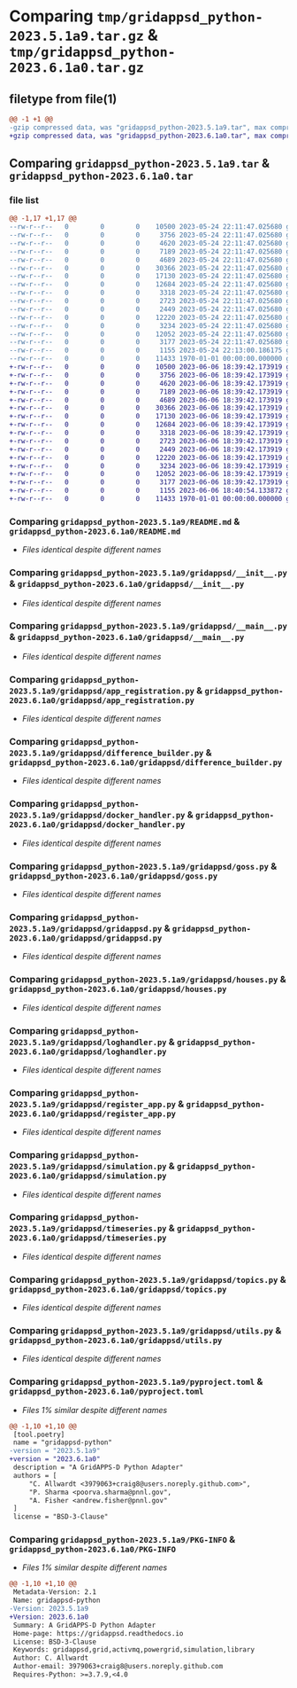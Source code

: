 # Comparing `tmp/gridappsd_python-2023.5.1a9.tar.gz` & `tmp/gridappsd_python-2023.6.1a0.tar.gz`

## filetype from file(1)

```diff
@@ -1 +1 @@
-gzip compressed data, was "gridappsd_python-2023.5.1a9.tar", max compression
+gzip compressed data, was "gridappsd_python-2023.6.1a0.tar", max compression
```

## Comparing `gridappsd_python-2023.5.1a9.tar` & `gridappsd_python-2023.6.1a0.tar`

### file list

```diff
@@ -1,17 +1,17 @@
--rw-r--r--   0        0        0    10500 2023-05-24 22:11:47.025680 gridappsd_python-2023.5.1a9/README.md
--rw-r--r--   0        0        0     3756 2023-05-24 22:11:47.025680 gridappsd_python-2023.5.1a9/gridappsd/__init__.py
--rw-r--r--   0        0        0     4620 2023-05-24 22:11:47.025680 gridappsd_python-2023.5.1a9/gridappsd/__main__.py
--rw-r--r--   0        0        0     7189 2023-05-24 22:11:47.025680 gridappsd_python-2023.5.1a9/gridappsd/app_registration.py
--rw-r--r--   0        0        0     4689 2023-05-24 22:11:47.025680 gridappsd_python-2023.5.1a9/gridappsd/difference_builder.py
--rw-r--r--   0        0        0    30366 2023-05-24 22:11:47.025680 gridappsd_python-2023.5.1a9/gridappsd/docker_handler.py
--rw-r--r--   0        0        0    17130 2023-05-24 22:11:47.025680 gridappsd_python-2023.5.1a9/gridappsd/goss.py
--rw-r--r--   0        0        0    12684 2023-05-24 22:11:47.025680 gridappsd_python-2023.5.1a9/gridappsd/gridappsd.py
--rw-r--r--   0        0        0     3318 2023-05-24 22:11:47.025680 gridappsd_python-2023.5.1a9/gridappsd/houses.py
--rw-r--r--   0        0        0     2723 2023-05-24 22:11:47.025680 gridappsd_python-2023.5.1a9/gridappsd/loghandler.py
--rw-r--r--   0        0        0     2449 2023-05-24 22:11:47.025680 gridappsd_python-2023.5.1a9/gridappsd/register_app.py
--rw-r--r--   0        0        0    12220 2023-05-24 22:11:47.025680 gridappsd_python-2023.5.1a9/gridappsd/simulation.py
--rw-r--r--   0        0        0     3234 2023-05-24 22:11:47.025680 gridappsd_python-2023.5.1a9/gridappsd/timeseries.py
--rw-r--r--   0        0        0    12052 2023-05-24 22:11:47.025680 gridappsd_python-2023.5.1a9/gridappsd/topics.py
--rw-r--r--   0        0        0     3177 2023-05-24 22:11:47.025680 gridappsd_python-2023.5.1a9/gridappsd/utils.py
--rw-r--r--   0        0        0     1155 2023-05-24 22:13:00.186175 gridappsd_python-2023.5.1a9/pyproject.toml
--rw-r--r--   0        0        0    11433 1970-01-01 00:00:00.000000 gridappsd_python-2023.5.1a9/PKG-INFO
+-rw-r--r--   0        0        0    10500 2023-06-06 18:39:42.173919 gridappsd_python-2023.6.1a0/README.md
+-rw-r--r--   0        0        0     3756 2023-06-06 18:39:42.173919 gridappsd_python-2023.6.1a0/gridappsd/__init__.py
+-rw-r--r--   0        0        0     4620 2023-06-06 18:39:42.173919 gridappsd_python-2023.6.1a0/gridappsd/__main__.py
+-rw-r--r--   0        0        0     7189 2023-06-06 18:39:42.173919 gridappsd_python-2023.6.1a0/gridappsd/app_registration.py
+-rw-r--r--   0        0        0     4689 2023-06-06 18:39:42.173919 gridappsd_python-2023.6.1a0/gridappsd/difference_builder.py
+-rw-r--r--   0        0        0    30366 2023-06-06 18:39:42.173919 gridappsd_python-2023.6.1a0/gridappsd/docker_handler.py
+-rw-r--r--   0        0        0    17130 2023-06-06 18:39:42.173919 gridappsd_python-2023.6.1a0/gridappsd/goss.py
+-rw-r--r--   0        0        0    12684 2023-06-06 18:39:42.173919 gridappsd_python-2023.6.1a0/gridappsd/gridappsd.py
+-rw-r--r--   0        0        0     3318 2023-06-06 18:39:42.173919 gridappsd_python-2023.6.1a0/gridappsd/houses.py
+-rw-r--r--   0        0        0     2723 2023-06-06 18:39:42.173919 gridappsd_python-2023.6.1a0/gridappsd/loghandler.py
+-rw-r--r--   0        0        0     2449 2023-06-06 18:39:42.173919 gridappsd_python-2023.6.1a0/gridappsd/register_app.py
+-rw-r--r--   0        0        0    12220 2023-06-06 18:39:42.173919 gridappsd_python-2023.6.1a0/gridappsd/simulation.py
+-rw-r--r--   0        0        0     3234 2023-06-06 18:39:42.173919 gridappsd_python-2023.6.1a0/gridappsd/timeseries.py
+-rw-r--r--   0        0        0    12052 2023-06-06 18:39:42.173919 gridappsd_python-2023.6.1a0/gridappsd/topics.py
+-rw-r--r--   0        0        0     3177 2023-06-06 18:39:42.173919 gridappsd_python-2023.6.1a0/gridappsd/utils.py
+-rw-r--r--   0        0        0     1155 2023-06-06 18:40:54.133872 gridappsd_python-2023.6.1a0/pyproject.toml
+-rw-r--r--   0        0        0    11433 1970-01-01 00:00:00.000000 gridappsd_python-2023.6.1a0/PKG-INFO
```

### Comparing `gridappsd_python-2023.5.1a9/README.md` & `gridappsd_python-2023.6.1a0/README.md`

 * *Files identical despite different names*

### Comparing `gridappsd_python-2023.5.1a9/gridappsd/__init__.py` & `gridappsd_python-2023.6.1a0/gridappsd/__init__.py`

 * *Files identical despite different names*

### Comparing `gridappsd_python-2023.5.1a9/gridappsd/__main__.py` & `gridappsd_python-2023.6.1a0/gridappsd/__main__.py`

 * *Files identical despite different names*

### Comparing `gridappsd_python-2023.5.1a9/gridappsd/app_registration.py` & `gridappsd_python-2023.6.1a0/gridappsd/app_registration.py`

 * *Files identical despite different names*

### Comparing `gridappsd_python-2023.5.1a9/gridappsd/difference_builder.py` & `gridappsd_python-2023.6.1a0/gridappsd/difference_builder.py`

 * *Files identical despite different names*

### Comparing `gridappsd_python-2023.5.1a9/gridappsd/docker_handler.py` & `gridappsd_python-2023.6.1a0/gridappsd/docker_handler.py`

 * *Files identical despite different names*

### Comparing `gridappsd_python-2023.5.1a9/gridappsd/goss.py` & `gridappsd_python-2023.6.1a0/gridappsd/goss.py`

 * *Files identical despite different names*

### Comparing `gridappsd_python-2023.5.1a9/gridappsd/gridappsd.py` & `gridappsd_python-2023.6.1a0/gridappsd/gridappsd.py`

 * *Files identical despite different names*

### Comparing `gridappsd_python-2023.5.1a9/gridappsd/houses.py` & `gridappsd_python-2023.6.1a0/gridappsd/houses.py`

 * *Files identical despite different names*

### Comparing `gridappsd_python-2023.5.1a9/gridappsd/loghandler.py` & `gridappsd_python-2023.6.1a0/gridappsd/loghandler.py`

 * *Files identical despite different names*

### Comparing `gridappsd_python-2023.5.1a9/gridappsd/register_app.py` & `gridappsd_python-2023.6.1a0/gridappsd/register_app.py`

 * *Files identical despite different names*

### Comparing `gridappsd_python-2023.5.1a9/gridappsd/simulation.py` & `gridappsd_python-2023.6.1a0/gridappsd/simulation.py`

 * *Files identical despite different names*

### Comparing `gridappsd_python-2023.5.1a9/gridappsd/timeseries.py` & `gridappsd_python-2023.6.1a0/gridappsd/timeseries.py`

 * *Files identical despite different names*

### Comparing `gridappsd_python-2023.5.1a9/gridappsd/topics.py` & `gridappsd_python-2023.6.1a0/gridappsd/topics.py`

 * *Files identical despite different names*

### Comparing `gridappsd_python-2023.5.1a9/gridappsd/utils.py` & `gridappsd_python-2023.6.1a0/gridappsd/utils.py`

 * *Files identical despite different names*

### Comparing `gridappsd_python-2023.5.1a9/pyproject.toml` & `gridappsd_python-2023.6.1a0/pyproject.toml`

 * *Files 1% similar despite different names*

```diff
@@ -1,10 +1,10 @@
 [tool.poetry]
 name = "gridappsd-python"
-version = "2023.5.1a9"
+version = "2023.6.1a0"
 description = "A GridAPPS-D Python Adapter"
 authors = [
     "C. Allwardt <3979063+craig8@users.noreply.github.com>",
     "P. Sharma <poorva.sharma@pnnl.gov",
     "A. Fisher <andrew.fisher@pnnl.gov"
 ]
 license = "BSD-3-Clause"
```

### Comparing `gridappsd_python-2023.5.1a9/PKG-INFO` & `gridappsd_python-2023.6.1a0/PKG-INFO`

 * *Files 1% similar despite different names*

```diff
@@ -1,10 +1,10 @@
 Metadata-Version: 2.1
 Name: gridappsd-python
-Version: 2023.5.1a9
+Version: 2023.6.1a0
 Summary: A GridAPPS-D Python Adapter
 Home-page: https://gridappsd.readthedocs.io
 License: BSD-3-Clause
 Keywords: gridappsd,grid,activmq,powergrid,simulation,library
 Author: C. Allwardt
 Author-email: 3979063+craig8@users.noreply.github.com
 Requires-Python: >=3.7.9,<4.0
```

